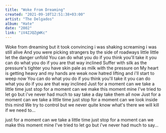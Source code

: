 ```yaml
---
title: "Woke From Dreaming"
created: "2021-09-10T12:51:38+03:00"
artist: "The Delgados"
album: "Hate"
date: "2002"
link: "iV4ZJQZgWKc"
---
```


Woke from dreaming
but it took convincing
i was shaking screaming
i was still alive
And you were picking strangers by the side of roadways
little little let the danger unfold
You can do what you do
if you think you'll take it
you can do what you do
if you are that way inclined
Suffer with silk
as the pressure's tighter
you have skin pale as milk
with the pressure on
My heart is getting heavy and my hands are weak now
hatred lifting and i'll start to weep now
You can do what you do
if you think you'll take it
you can do what you do
if you are that way inclined
Just for a moment
can we take a little time
just stop for a moment
can we make this moment mine
I've tried to let go but i've never had much to say
take a day take them all now
Just for a moment
can we take a little time
just stop for a moment
can we look inside this mind
We try to control but we never quite know what's there
we will kill if we need to...

just for a moment
can we take a little time
just stop for a moment
can we make this moment mine
I've tried to let go but i've never had much to say...
